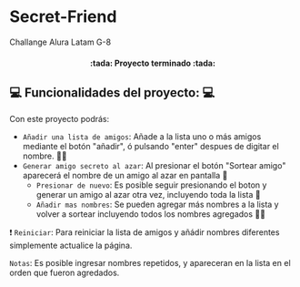 # Secret-Friend
Challange Alura Latam G-8

<h4 align="center">
:tada: Proyecto terminado :tada:
</h4>

## :computer: Funcionalidades del proyecto: :computer: 
Con este proyecto podrás:
- `Añadir una lista de amigos`: Añade a la lista uno o más amigos mediante el botón "añadir",
  ó pulsando "enter" despues de digitar el nombre. :ok_woman:
- `Generar amigo secreto al azar`: Al presionar el botón "Sortear amigo" aparecerá el nombre
  de un amigo al azar en pantalla :love_letter:
  - `Presionar de nuevo`: Es posible seguir presionando el boton y generar un amigo al azar otra vez,
    incluyendo toda la lista :information_desk_person:
  - `Añadir mas nombres`: Se pueden agregar más nombres a la lista y volver a sortear incluyendo
    todos los nombres agregados :ok_woman:

:exclamation: `Reiniciar`: Para reiniciar la lista de amigos y añádir nombres diferentes simplemente actualice la página. 


`Notas`: Es posible ingresar nombres repetidos, y apareceran en la lista en el orden que fueron agredados. 
